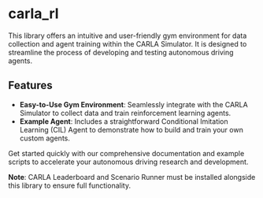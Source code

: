 # carla_rl

This library offers an intuitive and user-friendly gym environment for data collection and agent training within the CARLA Simulator. It is designed to streamline the process of developing and testing autonomous driving agents.

## Features
- **Easy-to-Use Gym Environment**: Seamlessly integrate with the CARLA Simulator to collect data and train reinforcement learning agents.
- **Example Agent**: Includes a straightforward Conditional Imitation Learning (CIL) Agent to demonstrate how to build and train your own custom agents.

Get started quickly with our comprehensive documentation and example scripts to accelerate your autonomous driving research and development.

**Note**: CARLA Leaderboard and Scenario Runner must be installed alongside this library to ensure full functionality.